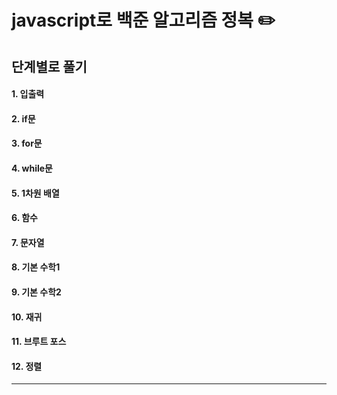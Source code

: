 # javascript로 백준 알고리즘 정복 :pencil2: 

## 단계별로 풀기
#### 1. 입출력
#### 2. if문
#### 3. for문
#### 4. while문
#### 5. 1차원 배열
#### 6. 함수
#### 7. 문자열
#### 8. 기본 수학1
#### 9. 기본 수학2
#### 10. 재귀
#### 11. 브루트 포스
#### 12. 정렬
----------------------------------------------
